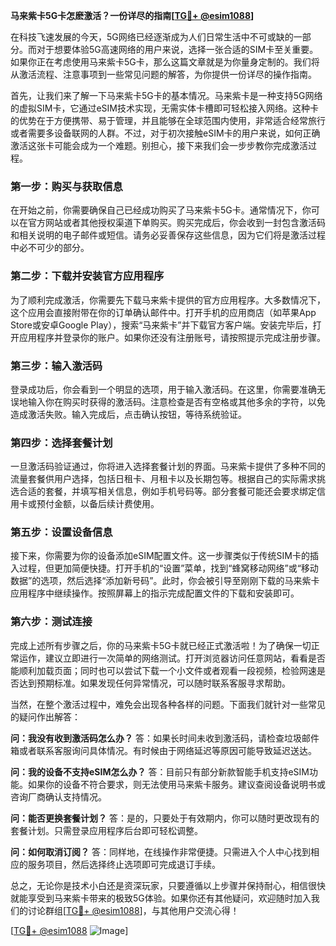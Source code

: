 **马来紫卡5G卡怎麽激活？一份详尽的指南[[TG💪+ @esim1088](https://t.me/s/esim1088)]**

在科技飞速发展的今天，5G网络已经逐渐成为人们日常生活中不可或缺的一部分。而对于想要体验5G高速网络的用户来说，选择一张合适的SIM卡至关重要。如果你正在考虑使用马来紫卡5G卡，那么这篇文章就是为你量身定制的。我们将从激活流程、注意事项到一些常见问题的解答，为你提供一份详尽的操作指南。

首先，让我们来了解一下马来紫卡5G卡的基本情况。马来紫卡是一种支持5G网络的虚拟SIM卡，它通过eSIM技术实现，无需实体卡槽即可轻松接入网络。这种卡的优势在于方便携带、易于管理，并且能够在全球范围内使用，非常适合经常旅行或者需要多设备联网的人群。不过，对于初次接触eSIM卡的用户来说，如何正确激活这张卡可能会成为一个难题。别担心，接下来我们会一步步教你完成激活过程。

### 第一步：购买与获取信息

在开始之前，你需要确保自己已经成功购买了马来紫卡5G卡。通常情况下，你可以在官方网站或者其他授权渠道下单购买。购买完成后，你会收到一封包含激活码和相关说明的电子邮件或短信。请务必妥善保存这些信息，因为它们将是激活过程中必不可少的部分。

### 第二步：下载并安装官方应用程序

为了顺利完成激活，你需要先下载马来紫卡提供的官方应用程序。大多数情况下，这个应用会直接附带在你的订单确认邮件中。打开手机的应用商店（如苹果App Store或安卓Google Play），搜索“马来紫卡”并下载官方客户端。安装完毕后，打开应用程序并登录你的账户。如果你还没有注册账号，请按照提示完成注册步骤。

### 第三步：输入激活码

登录成功后，你会看到一个明显的选项，用于输入激活码。在这里，你需要准确无误地输入你在购买时获得的激活码。注意检查是否有空格或其他多余的字符，以免造成激活失败。输入完成后，点击确认按钮，等待系统验证。

### 第四步：选择套餐计划

一旦激活码验证通过，你将进入选择套餐计划的界面。马来紫卡提供了多种不同的流量套餐供用户选择，包括日租卡、月租卡以及长期包等。根据自己的实际需求挑选合适的套餐，并填写相关信息，例如手机号码等。部分套餐可能还会要求绑定信用卡或预付金额，以备后续计费使用。

### 第五步：设置设备信息

接下来，你需要为你的设备添加eSIM配置文件。这一步骤类似于传统SIM卡的插入过程，但更加简便快捷。打开手机的“设置”菜单，找到“蜂窝移动网络”或“移动数据”的选项，然后选择“添加新号码”。此时，你会被引导至刚刚下载的马来紫卡应用程序中继续操作。按照屏幕上的指示完成配置文件的下载和安装即可。

### 第六步：测试连接

完成上述所有步骤之后，你的马来紫卡5G卡就已经正式激活啦！为了确保一切正常运作，建议立即进行一次简单的网络测试。打开浏览器访问任意网站，看看是否能顺利加载页面；同时也可以尝试下载一个小文件或者观看一段视频，检验网速是否达到预期标准。如果发现任何异常情况，可以随时联系客服寻求帮助。

当然，在整个激活过程中，难免会出现各种各样的问题。下面我们就针对一些常见的疑问作出解答：

**问：我没有收到激活码怎么办？**
答：如果长时间未收到激活码，请检查垃圾邮件箱或者联系客服询问具体情况。有时候由于网络延迟等原因可能导致延迟送达。

**问：我的设备不支持eSIM怎么办？**
答：目前只有部分新款智能手机支持eSIM功能。如果你的设备不符合要求，则无法使用马来紫卡服务。建议查阅设备说明书或咨询厂商确认支持情况。

**问：能否更换套餐计划？**
答：是的，只要处于有效期内，你可以随时更改现有的套餐计划。只需登录应用程序后台即可轻松调整。

**问：如何取消订阅？**
答：同样地，在线操作非常便捷。只需进入个人中心找到相应的服务项目，然后选择终止选项即可完成退订手续。

总之，无论你是技术小白还是资深玩家，只要遵循以上步骤并保持耐心，相信很快就能享受到马来紫卡带来的极致5G体验。如果你还有其他疑问，欢迎随时加入我们的讨论群组[[TG💪+ @esim1088](https://t.me/s/esim1088)]，与其他用户交流心得！

[[TG💪+ @esim1088](https://t.me/s/esim1088) ![Image](https://i.postimg.cc/4NQfJmqS/Snipaste-2025-05-13-00-14-12.png)]